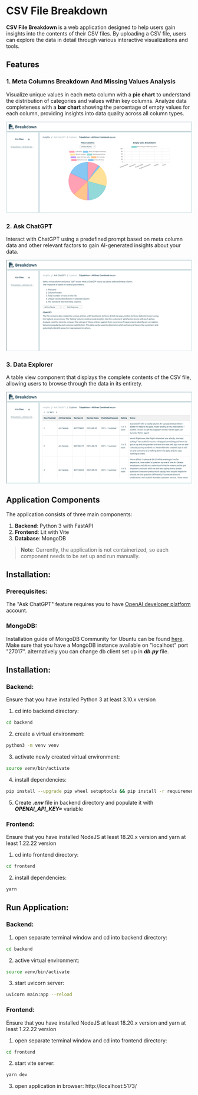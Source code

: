 # CSV File Breakdown

**CSV File Breakdown** is a web application designed to help users gain insights into the contents of their CSV files. By uploading a CSV file, users can explore the data in detail through various interactive visualizations and tools.

## Features

### 1. Meta Columns Breakdown And Missing Values Analysis
Visualize unique values in each meta column with a **pie chart** to understand the distribution of categories and values within key columns.
Analyze data completeness with a **bar chart** showing the percentage of empty values for each column, providing insights into data quality across all column types.

![insights.png](readme-assets/insights.png)

### 2. Ask ChatGPT
Interact with ChatGPT using a predefined prompt based on meta column data and other relevant factors to gain AI-generated insights about your data.

![ask-gpt.png](readme-assets/ask-gpt.png)

### 3. Data Explorer
A table view component that displays the complete contents of the CSV file, allowing users to browse through the data in its entirety.

![explorer.png](readme-assets/explorer.png)

## Application Components

The application consists of three main components:

1. **Backend**: Python 3 with FastAPI
2. **Frontend**: Lit with Vite
3. **Database**: MongoDB

> **Note**: Currently, the application is not containerized, so each component needs to be set up and run manually.


## Installation:
### Prerequisites:
The "Ask ChatGPT" feature requires you to have [OpenAI developer platform](https://platform.openai.com/docs/overview) account. 

### MongoDB:

Installation guide of MongoDB Community for Ubuntu can be found [here](https://www.mongodb.com/docs/manual/tutorial/install-mongodb-on-ubuntu/). Make sure that 
you have a MongoDB instance available on "localhost" port "27017".
alternatively you can change db client set up in _**db.py**_ file.

## Installation:
### Backend:

Ensure that you have installed Python 3 at least 3.10.x version

1. cd into backend directory:
```bash
cd backend
```
2. create a virtual environment:
```bash
python3 -m venv venv
```
3. activate newly created virtual environment:
```bash
source venv/bin/activate
```
4. install dependencies:
```bash
pip install --upgrade pip wheel setuptools && pip install -r requirements.txt
```
5. Create **_.env_** file in backend directory and populate it with _**OPENAI_API_KEY=<your-api-key>**_ variable

### Frontend:

Ensure that you have installed NodeJS at least 18.20.x version and yarn at least 1.22.22 version

1. cd into frontend directory:
```bash
cd frontend
```
2. install dependencies:
```bash
yarn
```

## Run Application:
### Backend:
1. open separate terminal window and cd into backend directory:
```bash
cd backend
```
2. active virtual environment:
```bash
source venv/bin/activate
```
3. start uvicorn server:
```bash
uvicorn main:app --reload
```

### Frontend:

Ensure that you have installed NodeJS at least 18.20.x version and yarn at least 1.22.22 version

1. open separate terminal window and cd into frontend directory:
```bash
cd frontend
```
2. start vite server:
```bash
yarn dev
```
3. open application in browser: http://localhost:5173/

